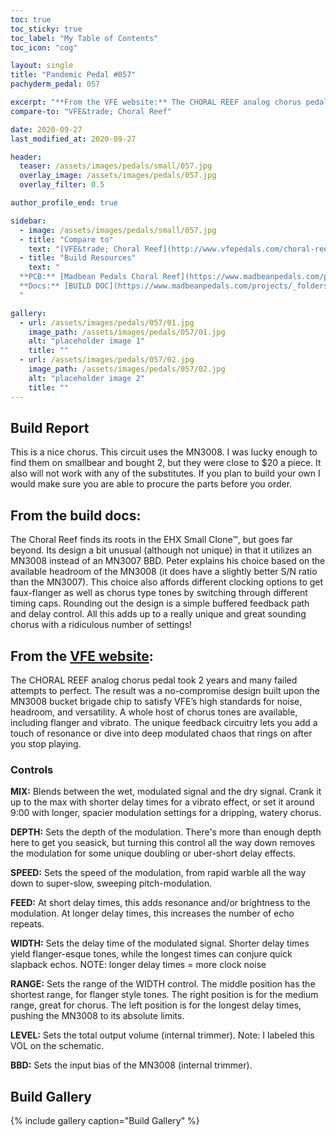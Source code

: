 ```yaml
---
toc: true
toc_sticky: true
toc_label: "My Table of Contents"
toc_icon: "cog"

layout: single
title: "Pandemic Pedal #057"
pachyderm_pedal: 057

excerpt: "**From the VFE website:** The CHORAL REEF analog chorus pedal took 2 years and many failed attempts to perfect. The result was a no-compromise design built upon the MN3008 bucket brigade chip to satisfy VFE’s high standards for noise, headroom, and versatility. A whole host of chorus tones are available, including flanger and vibrato. The unique feedback circuitry lets you add a touch of resonance or dive into deep modulated chaos that rings on after you stop playing."
compare-to: "VFE&trade; Choral Reef"

date: 2020-09-27
last_modified_at: 2020-09-27

header:
  teaser: /assets/images/pedals/small/057.jpg
  overlay_image: /assets/images/pedals/057.jpg
  overlay_filter: 0.5

author_profile_end: true

sidebar:
  - image: /assets/images/pedals/small/057.jpg
  - title: "Compare to"
    text: "[VFE&trade; Choral Reef](http://www.vfepedals.com/choral-reef.html)"
  - title: "Build Resources"
    text: "
  **PCB:** [Madbean Pedals Choral Reef](https://www.madbeanpedals.com/projects/index.html)<br>
  **Docs:** [BUILD DOC](https://www.madbeanpedals.com/projects/_folders/VFE/docs/VFE_ChoralReef.zip)
  "

gallery:
  - url: /assets/images/pedals/057/01.jpg
    image_path: /assets/images/pedals/057/01.jpg
    alt: "placeholder image 1"
    title: ""
  - url: /assets/images/pedals/057/02.jpg
    image_path: /assets/images/pedals/057/02.jpg
    alt: "placeholder image 2"
    title: ""
---
```


## Build Report

This is a nice chorus. This circuit uses the MN3008. I was lucky enough to find them on smallbear and bought 2, but they were close to $20 a piece. It also will not work with any of the substitutes. If you plan to build your own I would make sure you are able to procure the parts before you order.

## From the build docs:

The Choral Reef finds its roots in the EHX Small Clone&trade;, but goes far beyond. Its design a bit unusual (although not unique) in that it utilizes an MN3008 instead of an MN3007 BBD. Peter explains his choice based on the available headroom of the MN3008 (it does have a slightly better S/N ratio than the MN3007). This choice also affords different clocking options to get faux-flanger as well as chorus type tones by switching through different timing caps. Rounding out the design is a simple buffered feedback path and delay control. All this adds up to a really unique and great sounding chorus with a ridiculous number of settings!

## From the [VFE website](http://www.vfepedals.com/choral-reef.html):

The CHORAL REEF analog chorus pedal took 2 years and many failed attempts to perfect. The result was a no-compromise design built upon the MN3008 bucket brigade chip to satisfy VFE’s high standards for noise, headroom, and versatility. A whole host of chorus tones are available, including flanger and vibrato. The unique feedback circuitry lets you add a touch of resonance or dive into deep modulated chaos that rings on after you stop playing.

### Controls

**MIX:** Blends between the wet, modulated signal and the dry signal. Crank it up to the max with shorter delay times for a vibrato effect, or set it around 9:00 with longer, spacier modulation settings for a dripping, watery chorus.

**DEPTH:** Sets the depth of the modulation. There's more than enough depth here to get you seasick, but turning this control all the way down removes the modulation for some unique doubling or uber-short delay effects.

**SPEED:** Sets the speed of the modulation, from rapid warble all the way down to super-slow, sweeping pitch-modulation.

**FEED:** At short delay times, this adds resonance and/or brightness to the modulation. At longer delay times, this increases the number of echo repeats.

**WIDTH:** Sets the delay time of the modulated signal. Shorter delay times yield flanger-esque tones, while the longest times can conjure quick slapback echos. NOTE: longer delay times = more clock noise

**RANGE:** Sets the range of the WIDTH control. The middle position has the shortest range, for flanger style tones. The right position is for the medium range, great for chorus. The left position is for the longest delay times, pushing the MN3008 to its absolute limits.

**LEVEL:** Sets the total output volume (internal trimmer). Note: I labeled this VOL on the schematic.

**BBD:** Sets the input bias of the MN3008 (internal trimmer).

## Build Gallery

{% include gallery caption="Build Gallery" %}